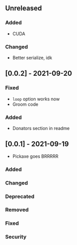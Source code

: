 ## Unreleased

### Added
- CUDA

### Changed
- Better serialize, idk

## [0.0.2] - 2021-09-20

### Fixed
- `loop` option works now
- Groom code

### Added
- Donators section in readme

## [0.0.1] - 2021-09-19

- Pickaxe goes BRRRRR

### Added
### Changed
### Deprecated
### Removed
### Fixed
### Security

